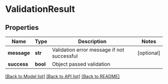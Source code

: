 # ValidationResult

## Properties
Name | Type | Description | Notes
------------ | ------------- | ------------- | -------------
**message** | **str** | Validation error message if not successful | [optional] 
**success** | **bool** | Object passed validation | 

[[Back to Model list]](../README.md#documentation-for-models) [[Back to API list]](../README.md#documentation-for-api-endpoints) [[Back to README]](../README.md)

